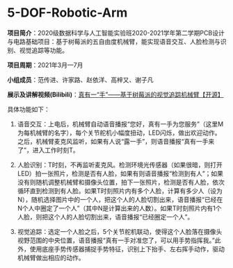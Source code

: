 # 5-DOF-Robotic-Arm

**项目简介**：2020级数据科学与人工智能实验班2020-2021学年第二学期PCB设计与电路基础项目：基于树莓派的五自由度机械臂，能实现语音交互、人脸检测与识别、视觉追踪等功能。

**项目周期**：2021年3月—7月

**小组成员**：范传进、许家路、赵依洋、高梓又、谢子凡

**展示及讲解视频(Bilibili)**：[真有一“手”——基于树莓派的视觉追踪机械臂【开源】](https://www.bilibili.com/video/BV16M4y1M7cG/)

具体功能如下：

1. 语音交互：上电后，机械臂自动语音播报“您好，真有一手为您服务”（这里M为每机械臂的名字），每个关节舵机小幅度扭动，LED闪烁，做出欢迎动作。之后，机械臂麦克风监听，如果有人说“露一手”，则语音播报“真有一手来了”，进入工作时刻T。

2. 人脸识别：T时刻，不再监听麦克风。检测环境光传感器（如果很暗，则打开LED）拍一张照片，检测是否有人脸，如果有则语音播报“检测到有人”；如果没有则随机调整机械臂和摄像头位置，拍下一张照片，检测是否有人脸，依次循环直到检测到有人脸。如果T时刻照片内有多个人脸，计算有多少人（设为N），随机选择图片中的一个人，把这个人的人脸切割出来，语音播报“已经在N个人中圈定了一个人”（其中N是计算出来的人数）。如果T时刻照片内有1个人脸，则把这个人的人脸切割出来，语音播报“已经圈定一个人”。

3. 视觉追踪：选定一个人脸之后，5个关节舵机联动，使得这个人脸落在摄像头视野范围的中央位置，语音播报“真有一手对准您了，可以用手势指挥我。”此外，使用底座手势传感器捕捉手势特征，识别上下抬手、左右挥手动作，驱动机械臂做出相应的动作。
